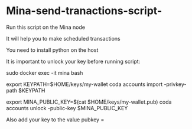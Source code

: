 # Mina-send-tranactions-script-
Run this script on the Mina node

It will help you to make scheduled transactions

You need to install python on the host 

It is important to unlock your key before running script:  

sudo docker exec -it mina bash

export KEYPATH=$HOME/keys/my-wallet
coda accounts import -privkey-path $KEYPATH

export MINA_PUBLIC_KEY=$(cat $HOME/keys/my-wallet.pub)
coda accounts unlock -public-key $MINA_PUBLIC_KEY

Also add your key  to the value pubkey =

